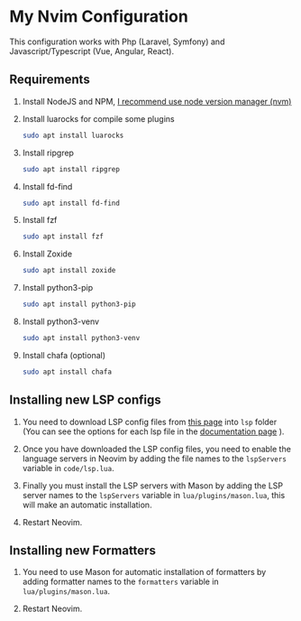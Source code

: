 # My Nvim Configuration

This configuration works with Php (Laravel, Symfony) and Javascript/Typescript (Vue, Angular, React).

## Requirements

1. Install NodeJS and NPM, [I recommend use node version manager (nvm)](https://github.com/nvm-sh/nvm)

2. Install luarocks for compile some plugins

   ```bash
   sudo apt install luarocks
   ```

3. Install ripgrep

   ```bash
   sudo apt install ripgrep
   ```

4. Install fd-find

   ```bash
   sudo apt install fd-find
   ```

5. Install fzf

   ```bash
   sudo apt install fzf
   ```

6. Install Zoxide

   ```bash
   sudo apt install zoxide
   ```

7. Install python3-pip

   ```bash
   sudo apt install python3-pip
   ```

8. Install python3-venv

   ```bash
   sudo apt install python3-venv
   ```

9. Install chafa (optional)

   ```bash
   sudo apt install chafa
   ```

## Installing new LSP configs

1. You need to download LSP config files from [this page](https://github.com/neovim/nvim-lspconfig/tree/master/lsp)
   into `lsp` folder (You can see the options for each lsp file in the [documentation page](https://github.com/neovim/nvim-lspconfig/blob/master/doc/configs.md) ).

2. Once you have downloaded the LSP config files, you need to enable the language servers in Neovim
   by adding the file names to the `lspServers` variable in `code/lsp.lua`.

3. Finally you must install the LSP servers with Mason by adding the LSP server names to the `lspServers`
   variable in `lua/plugins/mason.lua`, this will make an automatic installation.

4. Restart Neovim.

## Installing new Formatters

1. You need to use Mason for automatic installation of formatters by adding formatter names
   to the `formatters` variable in `lua/plugins/mason.lua`.

2. Restart Neovim.
